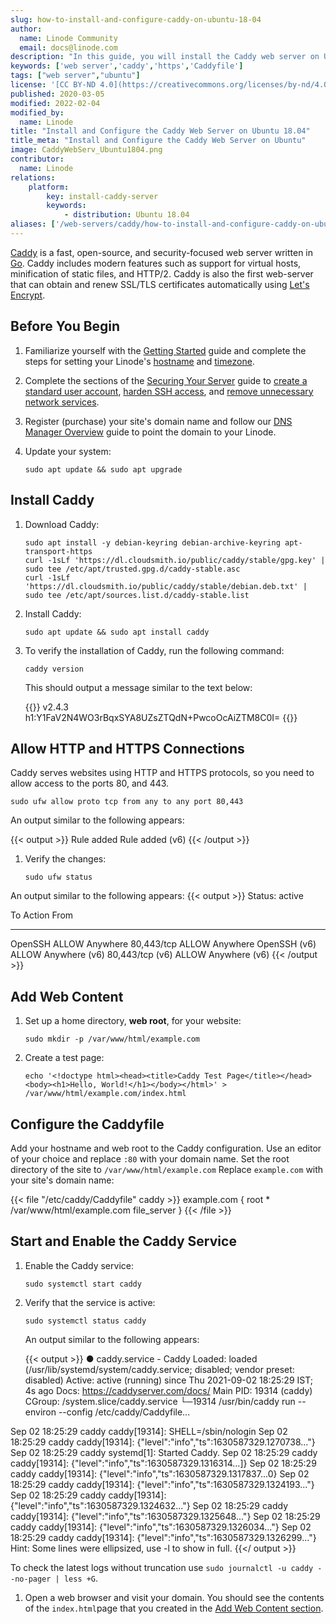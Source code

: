 ```yaml
---
slug: how-to-install-and-configure-caddy-on-ubuntu-18-04
author:
  name: Linode Community
  email: docs@linode.com
description: "In this guide, you will install the Caddy web server on Ubuntu 18.04. You will also configure Caddy to serve your site's domain over HTTPS."
keywords: ['web server','caddy','https','Caddyfile']
tags: ["web server","ubuntu"]
license: '[CC BY-ND 4.0](https://creativecommons.org/licenses/by-nd/4.0)'
published: 2020-03-05
modified: 2022-02-04
modified_by:
  name: Linode
title: "Install and Configure the Caddy Web Server on Ubuntu 18.04"
title_meta: "Install and Configure the Caddy Web Server on Ubuntu"
image: CaddyWebServ_Ubuntu1804.png
contributor:
  name: Linode
relations:
    platform:
        key: install-caddy-server
        keywords:
            - distribution: Ubuntu 18.04
aliases: ['/web-servers/caddy/how-to-install-and-configure-caddy-on-ubuntu-18-04/']
---
```


[Caddy](https://caddyserver.com/) is a fast, open-source, and security-focused web server written in [Go](https://golang.org/). Caddy includes modern features such as support for virtual hosts, minification of static files, and HTTP/2. Caddy is also the first web-server that can obtain and renew SSL/TLS certificates automatically using [Let's Encrypt](https://letsencrypt.org/).

## Before You Begin

1.  Familiarize yourself with the [Getting Started](/docs/guides/getting-started/) guide and complete the steps for setting your Linode's [hostname](/docs/guides/set-up-and-secure/#configure-a-custom-hostname) and [timezone](/docs/guides/set-up-and-secure/#set-the-timezone).

1.  Complete the sections of the [Securing Your Server](/docs/guides/set-up-and-secure/) guide to [create a standard user account](/docs/guides/set-up-and-secure/#add-a-limited-user-account), [harden SSH access](/docs/guides/set-up-and-secure/#harden-ssh-access), and [remove unnecessary network services](/docs/guides/set-up-and-secure/#remove-unused-network-facing-services).

1.  Register (purchase) your site's domain name and follow our [DNS Manager Overview](/docs/products/networking/dns-manager/#add-records) guide to point the domain to your Linode.

1.  Update your system:

        sudo apt update && sudo apt upgrade

## Install Caddy

1.  Download Caddy:

        sudo apt install -y debian-keyring debian-archive-keyring apt-transport-https
        curl -1sLf 'https://dl.cloudsmith.io/public/caddy/stable/gpg.key' | sudo tee /etc/apt/trusted.gpg.d/caddy-stable.asc
        curl -1sLf 'https://dl.cloudsmith.io/public/caddy/stable/debian.deb.txt' | sudo tee /etc/apt/sources.list.d/caddy-stable.list

1.  Install Caddy:

        sudo apt update && sudo apt install caddy

1.  To verify the installation of Caddy, run the following command:

        caddy version

    This should output a message similar to the text below:

    {{<output>}}
v2.4.3 h1:Y1FaV2N4WO3rBqxSYA8UZsZTQdN+PwcoOcAiZTM8C0I=
{{</output>}}

## Allow HTTP and HTTPS Connections

Caddy serves websites using HTTP and HTTPS protocols, so you need to allow access to the ports 80, and 443.

    sudo ufw allow proto tcp from any to any port 80,443

An output similar to the following appears:

{{< output >}}
Rule added
Rule added (v6)
{{< /output >}}

1.  Verify the changes:

        sudo ufw status

An output similar to the following appears:
{{< output >}}
Status: active

To                         Action      From
--                         ------      ----
OpenSSH                    ALLOW       Anywhere
80,443/tcp                 ALLOW       Anywhere
OpenSSH (v6)               ALLOW       Anywhere (v6)
80,443/tcp (v6)            ALLOW       Anywhere (v6)
{{< /output >}}

## Add Web Content

1.  Set up a home directory, **web root**, for your website:

        sudo mkdir -p /var/www/html/example.com

1.  Create a test page:

        echo '<!doctype html><head><title>Caddy Test Page</title></head><body><h1>Hello, World!</h1></body></html>' > /var/www/html/example.com/index.html

## Configure the Caddyfile

Add your hostname and web root to the Caddy configuration. Use an editor of your choice and replace `:80` with your domain name. Set the root directory of the site to `/var/www/html/example.com` Replace `example.com` with your site's domain name:

{{< file "/etc/caddy/Caddyfile" caddy >}}
example.com {
    root * /var/www/html/example.com
    file_server
}
{{< /file >}}

## Start and Enable the Caddy Service

1.  Enable the Caddy service:

        sudo systemctl start caddy

1.  Verify that the service is active:

        sudo systemctl status caddy

    An output similar to the following appears:

    {{< output >}}
● caddy.service - Caddy
   Loaded: loaded (/usr/lib/systemd/system/caddy.service; disabled; vendor preset: disabled)
   Active: active (running) since Thu 2021-09-02 18:25:29 IST; 4s ago
     Docs: https://caddyserver.com/docs/
 Main PID: 19314 (caddy)
   CGroup: /system.slice/caddy.service
           └─19314 /usr/bin/caddy run --environ --config /etc/caddy/Caddyfile...

Sep 02 18:25:29 caddy caddy[19314]: SHELL=/sbin/nologin
Sep 02 18:25:29 caddy caddy[19314]: {"level":"info","ts":1630587329.1270738..."}
Sep 02 18:25:29 caddy systemd[1]: Started Caddy.
Sep 02 18:25:29 caddy caddy[19314]: {"level":"info","ts":1630587329.1316314...]}
Sep 02 18:25:29 caddy caddy[19314]: {"level":"info","ts":1630587329.1317837...0}
Sep 02 18:25:29 caddy caddy[19314]: {"level":"info","ts":1630587329.1324193..."}
Sep 02 18:25:29 caddy caddy[19314]: {"level":"info","ts":1630587329.1324632..."}
Sep 02 18:25:29 caddy caddy[19314]: {"level":"info","ts":1630587329.1325648..."}
Sep 02 18:25:29 caddy caddy[19314]: {"level":"info","ts":1630587329.1326034..."}
Sep 02 18:25:29 caddy caddy[19314]: {"level":"info","ts":1630587329.1326299..."}
Hint: Some lines were ellipsized, use -l to show in full.
    {{</ output >}}

To check the latest logs without truncation use `sudo journalctl -u caddy --no-pager | less +G`.

1. Open a web browser and visit your domain. You should see the contents of the `index.html`page that you created in the [Add Web Content section](#add-web-content).
